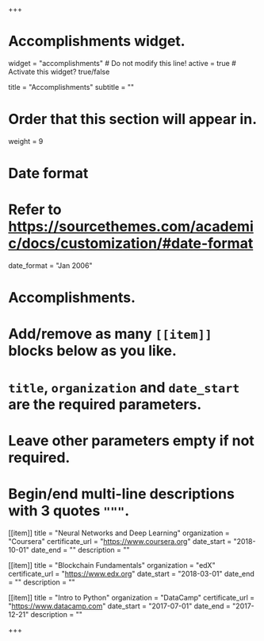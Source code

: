 +++
# Accomplishments widget.
widget = "accomplishments"  # Do not modify this line!
active = true  # Activate this widget? true/false

title = "Accomplish&shy;ments"
subtitle = ""

# Order that this section will appear in.
weight = 9

# Date format
#   Refer to https://sourcethemes.com/academic/docs/customization/#date-format
date_format = "Jan 2006"

# Accomplishments.
#   Add/remove as many `[[item]]` blocks below as you like.
#   `title`, `organization` and `date_start` are the required parameters.
#   Leave other parameters empty if not required.
#   Begin/end multi-line descriptions with 3 quotes `"""`.

[[item]]
  title = "Neural Networks and Deep Learning"
  organization = "Coursera"
  certificate_url = "https://www.coursera.org"
  date_start = "2018-10-01"
  date_end = ""
  description = ""

[[item]]
  title = "Blockchain Fundamentals"
  organization = "edX"
  certificate_url = "https://www.edx.org"
  date_start = "2018-03-01"
  date_end = ""
  description = ""
  
[[item]]
  title = "Intro to Python"
  organization = "DataCamp"
  certificate_url = "https://www.datacamp.com"
  date_start = "2017-07-01"
  date_end = "2017-12-21"
  description = ""

+++

